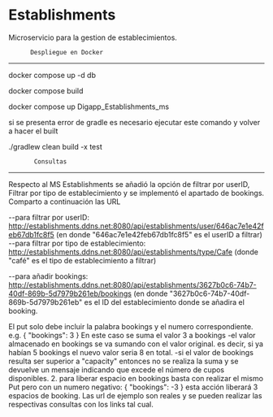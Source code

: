# Establishments

Microservicio para la gestion de establecimientos.

          Despliegue en Docker
------------------------------------------------------

docker compose up -d db

docker compose build

docker compose up Digapp_Establishments_ms

si se presenta error de gradle es necesario ejecutar este comando y volver a hacer el built

./gradlew clean build -x test


           Consultas
------------------------------------------------------
Respecto al MS Establishments se añadió la opción de filtrar por userID, Filtrar por tipo de establecimiento y se implementó el apartado de bookings. Comparto a continuación las URL


--para filtrar por userID:
http://establishments.ddns.net:8080/api/establishments/user/646ac7e1e42feb67db1fc8f5 (en donde "646ac7e1e42feb67db1fc8f5" es el userID a filtrar)
--para filtrar por tipo de establecimiento:
http://establishments.ddns.net:8080/api/establishments/type/Cafe (donde "café" es el tipo de establecimiento a filtrar)


--para añadir bookings:
http://establishments.ddns.net:8080/api/establishments/3627b0c6-74b7-40df-869b-5d7979b261eb/bookings (en donde "3627b0c6-74b7-40df-869b-5d7979b261eb" es el ID del establecimiento donde se añadira el booking.


El put solo debe incluir la palabra bookings y el numero correspondiente. e.g.
{
    "bookings": 3
}
En este caso se suma el valor 3 a bookings
-el valor almacenado en bookings se va sumando con el valor original. es decir, si ya habían 5 bookings el nuevo valor seria 8 en total.
-si el valor de bookings resulta ser superior a "capacity" entonces no se realiza la suma y se devuelve un mensaje indicando que excede el número de cupos disponibles.
2. para liberar espacio en bookings basta con realizar el mismo Put pero con un numero negativo:
{
    "bookings": -3
}
esta acción liberará 3 espacios de booking.
Las url de ejemplo son reales y se pueden realizar las respectivas consultas con los links tal cual.
